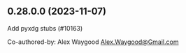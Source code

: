 ## 0.28.0.0 (2023-11-07)

Add pyxdg stubs (#10163)

Co-authored-by: Alex Waygood <Alex.Waygood@Gmail.com>

